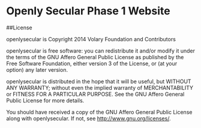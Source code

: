 # Openly Secular Phase 1 Website

##License

openlysecular is Copyright 2014 Volary Foundation and Contributors  

openlysecular is free software: you can redistribute it and/or modify it under the terms of the GNU Affero General Public License as published by the Free Software Foundation, either version 3 of the License, or (at your option) any later version.

openlysecular is distributed in the hope that it will be useful, but WITHOUT ANY WARRANTY; without even the implied warranty of MERCHANTABILITY or FITNESS FOR A PARTICULAR PURPOSE.  See the GNU Affero General Public License for more details.

You should have received a copy of the GNU Affero General Public License along with openlysecular.  If not, see <http://www.gnu.org/licenses/>.
